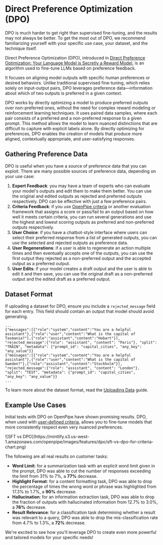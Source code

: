 # Direct Preference Optimization (DPO)

<Note>
  DPO is much harder to get right than supervised fine-tuning, and the results may not always be
  better. To get the most out of DPO, we recommend familiarizing yourself with your specific use
  case, your dataset, and the technique itself.
</Note>

Direct Preference Optimization (DPO), introduced in [Direct Preference Optimization: Your Language Model is Secretly a Reward Model](https://arxiv.org/abs/2106.13358), is an algorithm used to fine-tune LLMs based on preference feedback.

It focuses on aligning model outputs with specific human preferences or desired behaviors. Unlike traditional supervised fine-tuning, which relies solely on input-output pairs, DPO leverages preference data—information about which of two outputs is preferred in a given context.

DPO works by directly optimizing a model to produce preferred outputs over non-preferred ones, without the need for complex reward modeling or reinforcement learning techniques. It uses paired data samples, where each pair consists of a preferred and a non-preferred response to a given prompt. This method allows the model to learn nuanced distinctions that are difficult to capture with explicit labels alone. By directly optimizing for preferences, DPO enables the creation of models that produce more aligned, contextually appropriate, and user-satisfying responses.

## Gathering Preference Data

DPO is useful when you have a source of preference data that you can exploit. There are many possible sources of preference data, depending on your use case:

1. **Expert Feedback**: you may have a team of experts who can evaluate your model's outputs and edit them to make them better. You can use the original and edited outputs as rejected and preferred outputs respectively. DPO can be effective with just a few preference pairs.
2. **Criteria Feedback**: if you use [OpenPipe criteria](/features/criteria/overview) or another evaluation framework that assigns a score or pass/fail to an output based on how well it meets certain criteria, you can run several generations and use the highest and lowest scoring outputs as preferred and non-preferred outputs respectively.
3. **User Choice**: if you have a chatbot-style interface where users can select their preferred response from a list of generated outputs, you can use the selected and rejected outputs as preference data.
4. **User Regenerations**: if a user is able to regenerate an action multiple times and then eventually accepts one of the outputs, you can use the first output they rejected as a non-preferred output and the accepted output as a preferred output.
5. **User Edits**: if your model creates a draft output and the user is able to edit it and then save, you can use the original draft as a non-preferred output and the edited draft as a preferred output.

## Dataset Format

If uploading a dataset for DPO, ensure you include a `rejected_message` field for each entry. This field should contain an output that model should avoid generating.

```jsonl
...
{"messages":[{"role":"system","content":"You are a helpful assistant"},{"role":"user","content":"What is the capital of Tasmania?"},{"role":"assistant","content":"Hobart"}], "rejected_message":{"role": "assistant", "content": "Paris"}, "split": "TRAIN", "metadata": {"prompt_id": "capital_cities", "any_key": "any_value"}}
{"messages":[{"role":"system","content":"You are a helpful assistant"},{"role":"user","content":"What is the capital of Sweden?"},{"role":"assistant","content":"Stockholm"}], "rejected_message":{"role": "assistant", "content": "London"}, "split": "TEST", "metadata": {"prompt_id": "capital_cities", "any_key": "any_value"}}
...
```

To learn more about the dataset format, read the [Uploading Data](/features/datasets/uploading-data) guide.

## Example Use Cases

Initial tests with DPO on OpenPipe have shown promising results. DPO, when used with [user-defined criteria](https://docs.openpipe.ai/features/criteria/overview), allows you to fine-tune models that more consistently respect even very nuanced preferences.

<Frame>![SFT vs DPO](https://mintlify.s3.us-west-1.amazonaws.com/openpipe/images/features/dpo/sft-vs-dpo-for-criteria-chart.png)</Frame>

The following are all real results on customer tasks:

* **Word Limit**: for a summarization task with an explicit word limit given in the prompt, DPO was able to cut the number of responses exceeding the limit from 31% to 7%, a **77%** decrease.
* **Highlight Format**: for a content formatting task, DPO was able to drop the percentage of times the wrong word or phrase was highlighted from 17.3% to 1.7%, a **90%** decrease.
* **Hallucination**: for an information extraction task, DPO was able to drop the fraction of outputs with hallucinated information from 12.7% to 3.0%, a **76%** decrease.
* **Result Relevance**: for a classification task determining whether a result was relevant to a query, DPO was able to drop the mis-classification rate from 4.7% to 1.3%, a **72%** decrease.

We're excited to see how you'll leverage DPO to create even more powerful and tailored models for your specific needs!
